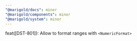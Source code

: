 ```yaml
---
"@marigold/docs": minor
"@marigold/components": minor
"@marigold/system": minor
---
```


feat([DST-801]): Allow to format ranges with `<NumericFormat>`
